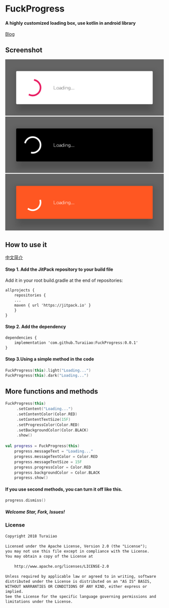 # FuckProgress
#### A highly customized loading box, use kotlin in android library
[Blog](http://blog.xyiio.cn/)

##  Screenshot
![](https://github.com/Turaiiao/FuckProgress/blob/master/screenshot/Screenshot_2018-06-16-12-00-44-278_cn.xyiio.fuck.png)
![](https://github.com/Turaiiao/FuckProgress/blob/master/screenshot/Screenshot_2018-06-16-12-01-05-840_cn.xyiio.fuck.png)
![](https://github.com/Turaiiao/FuckProgress/blob/master/screenshot/Screenshot_2018-06-16-12-01-23-680_cn.xyiio.fuck.png)

## How to use it  
[中文简介]()
#### Step 1. Add the JitPack repository to your build file
Add it in your root build.gradle at the end of repositories:
```
allprojects {
    repositories {
	...
	maven { url 'https://jitpack.io' }
    }
}
```
#### Step 2. Add the dependency
```
dependencies {
    implementation 'com.github.Turaiiao:FuckProgress:0.0.1'
}
```

#### Step 3.Using a simple method in the code
```kotlin
FuckProgress(this).light("Loading...")
FuckProgress(this).dark("Loading...")
```

## More functions and methods
```kotlin
FuckProgress(this)
     .setContent("Loading...")
     .setContentColor(Color.RED)
     .setContentTextSize(15F)
     .setProgressColor(Color.RED)
     .setBackgroundColor(Color.BLACK)
     .show()
     
val progress = FuckProgress(this)
    progress.messageText = "Loading..."
    progress.messageTextColor = Color.RED
    progress.messageTextSize = 15F
    progress.progressColor = Color.RED
    progress.backgroundColor = Color.BLACK
    progress.show()
```
#### If you use second methods, you can turn it off like this.
```kotlin
progress.dismiss()
```

##### Welcome Star, Fork, Issues!

### License
```
Copyright 2018 Turaiiao

Licensed under the Apache License, Version 2.0 (the "License");
you may not use this file except in compliance with the License.
You may obtain a copy of the License at

    http://www.apache.org/licenses/LICENSE-2.0

Unless required by applicable law or agreed to in writing, software
distributed under the License is distributed on an "AS IS" BASIS,
WITHOUT WARRANTIES OR CONDITIONS OF ANY KIND, either express or implied.
See the License for the specific language governing permissions and
limitations under the License.
```

